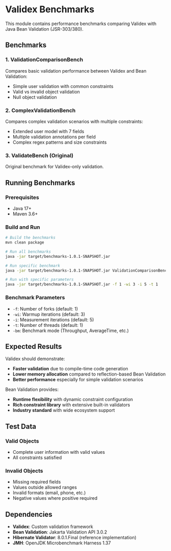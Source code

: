# Validex Benchmarks

This module contains performance benchmarks comparing Validex with Java Bean Validation (JSR-303/380).

## Benchmarks

### 1. ValidationComparisonBench
Compares basic validation performance between Validex and Bean Validation:
- Simple user validation with common constraints
- Valid vs invalid object validation
- Null object validation

### 2. ComplexValidationBench
Compares complex validation scenarios with multiple constraints:
- Extended user model with 7 fields
- Multiple validation annotations per field
- Complex regex patterns and size constraints

### 3. ValidateBench (Original)
Original benchmark for Validex-only validation.

## Running Benchmarks

### Prerequisites
- Java 17+
- Maven 3.6+

### Build and Run
```bash
# Build the benchmarks
mvn clean package

# Run all benchmarks
java -jar target/benchmarks-1.0.1-SNAPSHOT.jar

# Run specific benchmark
java -jar target/benchmarks-1.0.1-SNAPSHOT.jar ValidationComparisonBench

# Run with specific parameters
java -jar target/benchmarks-1.0.1-SNAPSHOT.jar -f 1 -wi 3 -i 5 -t 1
```

### Benchmark Parameters
- `-f`: Number of forks (default: 1)
- `-wi`: Warmup iterations (default: 3)
- `-i`: Measurement iterations (default: 5)
- `-t`: Number of threads (default: 1)
- `-bm`: Benchmark mode (Throughput, AverageTime, etc.)

## Expected Results

Validex should demonstrate:
- **Faster validation** due to compile-time code generation
- **Lower memory allocation** compared to reflection-based Bean Validation
- **Better performance** especially for simple validation scenarios

Bean Validation provides:
- **Runtime flexibility** with dynamic constraint configuration
- **Rich constraint library** with extensive built-in validators
- **Industry standard** with wide ecosystem support

## Test Data

### Valid Objects
- Complete user information with valid values
- All constraints satisfied

### Invalid Objects
- Missing required fields
- Values outside allowed ranges
- Invalid formats (email, phone, etc.)
- Negative values where positive required

## Dependencies

- **Validex**: Custom validation framework
- **Bean Validation**: Jakarta Validation API 3.0.2
- **Hibernate Validator**: 8.0.1.Final (reference implementation)
- **JMH**: OpenJDK Microbenchmark Harness 1.37
